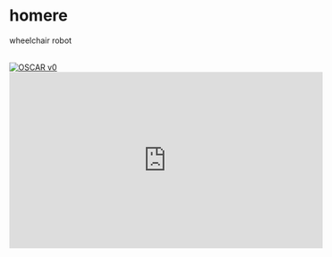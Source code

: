 # homere
wheelchair robot

<br>
<a href="https://youtu.be/YIh7lmK0hqI"><img src="https://lh6.googleusercontent.com/LuRVUqKIKW_On3zwf14By3FUzr6EuNlHnrW1CQ5cUsfHvxDdXBVA8nI71ytP6gfN5vLjUBxN22wpUmThAKsq8Bj1BgoQppwNXnYYQ2CXaTt3GeRAIy7IYpQOJTf8hOMLNLj15e4W" alt="OSCAR v0"/></a>

<iframe width="560" height="315" src="https://www.youtube.com/embed/YIh7lmK0hqI" frameborder="0" allow="accelerometer; autoplay; encrypted-media; gyroscope; picture-in-picture" allowfullscreen></iframe>
